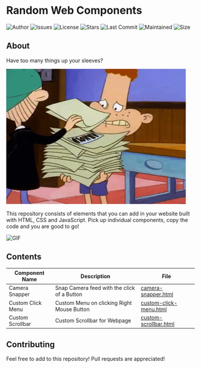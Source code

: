 # Random Web Components

![Author](https://img.shields.io/badge/author-aaishikasb-orange)
![Issues](https://img.shields.io/github/issues/aaishikasb/Web-Components)
![License](https://img.shields.io/github/license/aaishikasb/Web-Components)
![Stars](https://img.shields.io/github/stars/aaishikasb/Web-Components)
![Last Commit](https://img.shields.io/github/last-commit/aaishikasb/Web-Components)
![Maintained](https://img.shields.io/maintenance/yes/2020)
![Size](https://img.shields.io/github/repo-size/aaishikasb/Web-Components)

## About

Have too many things up your sleeves?

![GIF](images/gif1.gif)

This repository consists of elements that you can add in your website built with HTML, CSS and JavaScript. Pick up individual components, copy the code and you are good to go!

![GIF](images/gif2.gif)

## Contents

| Component Name | Description | File |
|---------|-------------|-------------|
| Camera Snapper | Snap Camera feed with the click of a Button | [camera-snapper.html](camera-snapper.html) |
| Custom Click Menu | Custom Menu on clicking Right Mouse Button | [custom-click-menu.html](custom-click-menu.html) |
| Custom Scrollbar | Custom Scrollbar for Webpage | [custom-scrollbar.html](custom-scrollbar.html) |

## Contributing

Feel free to add to this repository! Pull requests are appreciated!
